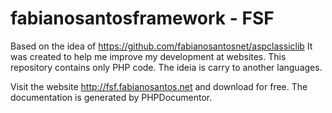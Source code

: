 # fabianosantosframework - FSF
Based on the idea of https://github.com/fabianosantosnet/aspclassiclib
It was created to help me improve my development at websites.
This repository contains only PHP code. The ideia is carry to another languages.

Visit the website http://fsf.fabianosantos.net and download for free. The documentation is generated by PHPDocumentor.

